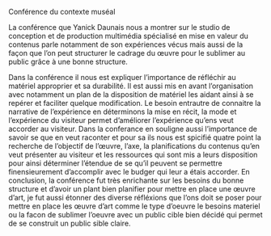 Conférence du contexte muséal

La conférence que Yanick Daunais nous a montrer sur le studio de conception et de production multimédia spécialisé en mise en valeur du contenus parle notamment de son expériences vécus mais aussi de la façon que l’on peut structurer le cadrage du œuvre pour le sublimer au public grâce à une bonne structure.  

Dans la conférence il nous est expliquer l’importance de réfléchir au matériel approprier et sa durabilité. Il est aussi mis en avant l’organisation avec notamment un plan de la disposition de matériel les aidant ainsi à se repérer et faciliter quelque modification. Le besoin entrautre de connaitre la narrative de l’expérience en déterminons la mise en récit, la mode et l’expérience du visiteur permet d’améliorer l’expérience qu’ens veut accorder au visiteur. Dans la conferance en souligne aussi l’importance de savoir se que en veut raconter et pour sa ils nous est spicifié quatre point la recherche de l’objectif de l’œuvre, l’axe, la planifications du contenus qu’en veut présenter au visiteur et les ressources qui sont mis a leurs disposition pour ainsi déterminer l’étendue de se qu’il peuvent se permettre finensieurement d’accomplir avec le budger qui leur a étais accorder. En conclusion, la conférence fut très enrichante sur les besoins du bonne structure et d’avoir un plant bien planifier pour mettre en place une œuvre d’art, je fut aussi étonner des diverse réfléxions que l’ons doit se poser pour mettre en place les œuvre d’art comme le type d’oeuvre le besoins materiel ou la facon de sublimer l’oeuvre avec un public cible bien décidé qui permet de se construit un public sible claire. 


